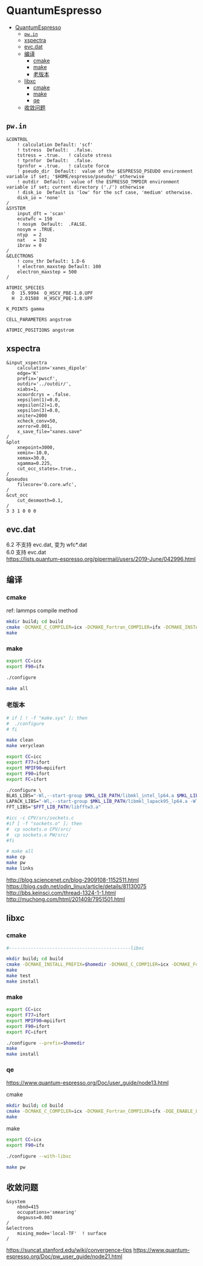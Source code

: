 # QuantumEspresso

<!-- @import "[TOC]" {cmd="toc" depthFrom=1 depthTo=6 orderedList=false} -->

<!-- code_chunk_output -->

- [QuantumEspresso](#quantumespresso)
  - [`pw.in`](#pwin)
  - [xspectra](#xspectra)
  - [evc.dat](#evcdat)
  - [编译](#编译)
    - [cmake](#cmake)
    - [make](#make)
    - [老版本](#老版本)
  - [libxc](#libxc)
    - [cmake](#cmake-1)
    - [make](#make-1)
    - [qe](#qe)
  - [收敛问题](#收敛问题)

<!-- /code_chunk_output -->

## `pw.in`

```in
&CONTROL
    ! calculation Default: 'scf'
    ! tstress  Default:  .false.
    tstress = .true.   ! calcute stress
    ! tprnfor  Default:  .false.
    tprnfor = .true.   ! calcute force
    ! pseudo_dir  Default:  value of the $ESPRESSO_PSEUDO environment variable if set; '$HOME/espresso/pseudo/' otherwise
    ! outdir  Default:  value of the ESPRESSO_TMPDIR environment variable if set; current directory ('./') otherwise
    ! disk_io  Default is 'low' for the scf case, 'medium' otherwise.
    disk_io = 'none'
/
&SYSTEM
    input_dft = 'scan'
    ecutwfc = 150
    ! nosym  Default:  .FALSE.
    nosym = .TRUE.
    ntyp  = 2
    nat   = 192
    ibrav = 0
/
&ELECTRONS
    ! conv_thr Default: 1.D-6
    ! electron_maxstep Default: 100
    electron_maxstep = 500
/
 
ATOMIC_SPECIES 
  O  15.9994  O_HSCV_PBE-1.0.UPF 
  H  2.01588  H_HSCV_PBE-1.0.UPF 

K_POINTS gamma

CELL_PARAMETERS angstrom

ATOMIC_POSITIONS angstrom
```

## xspectra

```in
&input_xspectra
    calculation='xanes_dipole'
    edge='K'
    prefix='pwscf',
    outdir='../outdir/',
    xiabs=1,
    xcoordcrys = .false.
    xepsilon(1)=0.0,
    xepsilon(2)=1.0,
    xepsilon(3)=0.0,
    xniter=2000
    xcheck_conv=50,
    xerror=0.001,
    x_save_file="xanes.save"
/
&plot
    xnepoint=3000,
    xemin=-10.0,
    xemax=30.0,
    xgamma=0.225,
    cut_occ_states=.true.,
/
&pseudos
    filecore='O.core.wfc',
/
&cut_occ
    cut_desmooth=0.1,
/
3 3 1 0 0 0
```

## evc.dat

6.2 不支持 evc.dat, 变为 wfc*.dat  
6.0 支持 evc.dat  
<https://lists.quantum-espresso.org/pipermail/users/2019-June/042996.html>

## 编译

### cmake

ref: lammps compile method

```sh
mkdir build; cd build
cmake -DCMAKE_C_COMPILER=icx -DCMAKE_Fortran_COMPILER=ifx -DCMAKE_INSTALL_PREFIX=$homedir ..
make
```

### make

```sh
export CC=icx
export F90=ifx

./configure

make all
```

### 老版本

```sh
# if [ ! -f "make.sys" ]; then
#  ./configure
# fi

make clean
make veryclean

export CC=icc
export F77=ifort
export MPIF90=mpiifort
export F90=ifort
export FC=ifort

./configure \
BLAS_LIBS="-Wl,--start-group $MKL_LIB_PATH/libmkl_intel_lp64.a $MKL_LIB_PATH/libmkl_sequential.a $MKL_LIB_PATH/libmkl_core.a -Wl,--end-group" \
LAPACK_LIBS="-Wl,--start-group $MKL_LIB_PATH/libmkl_lapack95_lp64.a -Wl,--end-group" \
FFT_LIBS="$FFT_LIB_PATH/libfftw3.a"

#icc -c CPV/src/sockets.c
#if [ -f "sockets.o" ]; then
#  cp sockets.o CPV/src/
#  cp sockets.o PW/src/
#fi

# make all
make cp
make pw
make links
```

<http://blog.sciencenet.cn/blog-2909108-1152511.html>  
<https://blog.csdn.net/odin_linux/article/details/81130075>  
<http://bbs.keinsci.com/thread-1324-1-1.html>  
<http://muchong.com/html/201409/7951501.html>

## libxc

### cmake

```sh
#---------------------------------------------libxc

mkdir build; cd build
cmake -DCMAKE_INSTALL_PREFIX=$homedir -DCMAKE_C_COMPILER=icx -DCMAKE_Fortran_COMPILER=ifx -DENABLE_FORTRAN=ON  ..
make
make test
make install
```

### make

```sh
export CC=icc
export F77=ifort
export MPIF90=mpiifort
export F90=ifort
export FC=ifort

./configure --prefix=$homedir
make 
make install
```

### qe

<https://www.quantum-espresso.org/Doc/user_guide/node13.html>

cmake

```sh
mkdir build; cd build
cmake -DCMAKE_C_COMPILER=icx -DCMAKE_Fortran_COMPILER=ifx -DQE_ENABLE_LIBXC=ON -DCMAKE_INSTALL_PREFIX=$software ..
make
```

make

```sh
export CC=icx
export F90=ifx

./configure --with-libxc

make pw
```

## 收敛问题

```in
&system
    nbnd=415
    occupations='smearing'
    degauss=0.003
/
&electrons
    mixing_mode='local-TF'  ! surface
/
```

<https://suncat.stanford.edu/wiki/convergence-tips>
<https://www.quantum-espresso.org/Doc/pw_user_guide/node21.html>